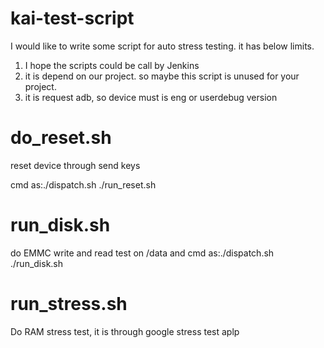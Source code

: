 # kai-test-script
I would like to write some script for auto stress testing. it has below limits.
1. I hope the scripts could be call by Jenkins
2. it is depend on our project. so maybe this script is unused for your project.
3. it is request adb, so device must is eng or userdebug version

# do_reset.sh
reset device through send keys

cmd as:./dispatch.sh ./run_reset.sh

# run_disk.sh
do EMMC write and read test on /data and 
cmd as:./dispatch.sh ./run_disk.sh

# run_stress.sh
Do RAM stress test, it is through google stress test aplp

